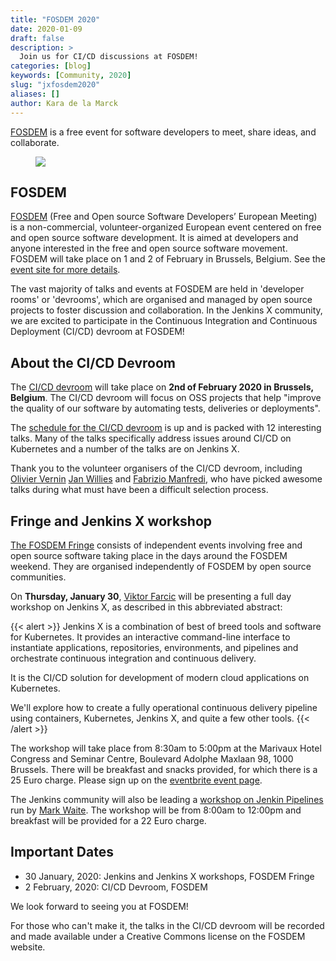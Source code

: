 ```yaml
---
title: "FOSDEM 2020"
date: 2020-01-09
draft: false
description: >
  Join us for CI/CD discussions at FOSDEM! 
categories: [blog]
keywords: [Community, 2020]
slug: "jxfosdem2020"
aliases: []
author: Kara de la Marck
---
```


[FOSDEM](https://fosdem.org/2020/) is a free event for software developers to meet, share ideas, and collaborate. 

<figure>
<img src="/images/community/events/2020-fosdem.png" class="img-thumbnail"/>
</figure>


## FOSDEM

[FOSDEM](https://fosdem.org/2020/about/) (Free and Open source Software Developers’ European Meeting) is a non-commercial, volunteer-organized European event centered on free and open source software development. It is aimed at developers and anyone interested in the free and open source software movement. FOSDEM will take place on 1 and 2 of February in Brussels, Belgium. See the [event site for more details](https://fosdem.org/2020/).

The vast majority of talks and events at FOSDEM are held in 'developer rooms' or 'devrooms', which are organised and managed by open source projects to foster discussion and collaboration. In the Jenkins X community, we are excited to participate in the Continuous Integration and Continuous Deployment (CI/CD) devroom at FOSDEM! 

## About the CI/CD Devroom

The [CI/CD devroom](https://fosdem.org/2020/schedule/track/continuous_integration_and_continuous_deployment/) will take place on **2nd of February 2020 in Brussels, Belgium**. The CI/CD devroom will focus on OSS projects that help "improve the quality of our software by automating tests, deliveries or deployments". 

The [schedule for the CI/CD devroom](https://fosdem.org/2020/schedule/track/continuous_integration_and_continuous_deployment/) is up and is packed with 12 interesting talks. Many of the talks specifically address issues around CI/CD on Kubernetes and a number of the talks are on Jenkins X.

Thank you to the volunteer organisers of the CI/CD devroom, including [Olivier Vernin](https://twitter.com/0lblak) [Jan Willies](https://mobile.twitter.com/loswillios) and [Fabrizio Manfredi](https://mobile.twitter.com/thoulen), who have picked awesome talks during what must have been a difficult selection process. 

## Fringe and Jenkins X workshop

[The FOSDEM Fringe](https://fosdem.org/2020/fringe/) consists of independent events involving free and open source software taking place in the days around the FOSDEM weekend. They are organised independently of FOSDEM by open source communities.

On **Thursday, January 30**, [Viktor Farcic](https://twitter.com/vfarcic) will be presenting a full day workshop on Jenkins X, as described in this abbreviated abstract:

{{< alert >}} Jenkins X is a combination of best of breed tools and software for Kubernetes. It provides an interactive command-line interface to instantiate applications, repositories, environments, and pipelines and orchestrate continuous integration and continuous delivery.

It is the CI/CD solution for development of modern cloud applications on Kubernetes.

We'll explore how to create a fully operational continuous delivery pipeline using containers, Kubernetes, Jenkins X, and quite a few other tools. {{< /alert >}}

The workshop will take place from 8:30am to 5:00pm at the Marivaux Hotel Congress and Seminar Centre, Boulevard Adolphe Maxlaan 98, 1000 Brussels. There will be breakfast and snacks provided, for which there is a 25 Euro charge. Please sign up on the [eventbrite event page](https://www.eventbrite.com/e/workshop-cloud-native-kubernetes-first-serverless-continuous-delivery-with-jenkins-x-kubernetes-and-tickets-87082627483).

The Jenkins community will also be leading a [workshop on Jenkin Pipelines](https://www.eventbrite.com/e/jenkins-pipeline-fundamentals-training-tickets-87080214265) run by [Mark Waite](https://twitter.com/MarkEWaite). The workshop will be from 8:00am to 12:00pm and breakfast will be provided for a 22 Euro charge. 

## Important Dates

* 30 January, 2020: Jenkins and Jenkins X workshops, FOSDEM Fringe
* 2 February, 2020: CI/CD Devroom, FOSDEM


We look forward to seeing you at FOSDEM!

For those who can't make it, the talks in the CI/CD devroom will be recorded and made available under a Creative Commons license on the FOSDEM website.

